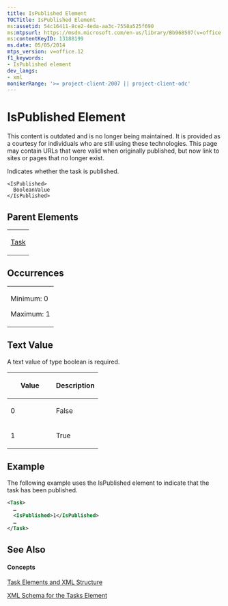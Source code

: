 ```yaml
---
title: IsPublished Element
TOCTitle: IsPublished Element
ms:assetid: 54c16411-8ce2-4eda-aa3c-7558a525f690
ms:mtpsurl: https://msdn.microsoft.com/en-us/library/Bb968507(v=office.12)
ms:contentKeyID: 13188199
ms.date: 05/05/2014
mtps_version: v=office.12
f1_keywords:
- IsPublished element
dev_langs:
- xml
monikerRange: '>= project-client-2007 || project-client-odc'
---
```


# IsPublished Element

This content is outdated and is no longer being maintained. It is provided as a courtesy for individuals who are still using these technologies. This page may contain URLs that were valid when originally published, but now link to sites or pages that no longer exist.

Indicates whether the task is published.

    <IsPublished>
      BooleanValue
    </IsPublished>

## Parent Elements

<table>
<colgroup>
<col style="width: 100%" />
</colgroup>
<tbody>
<tr class="odd">
<td><p><a href="bb968487(v=office.12).md">Task</a></p></td>
</tr>
</tbody>
</table>

## Occurrences

<table>
<colgroup>
<col style="width: 100%" />
</colgroup>
<tbody>
<tr class="odd">
<td><p>Minimum: 0</p>
<p>Maximum: 1</p></td>
</tr>
</tbody>
</table>

## Text Value

A text value of type boolean is required.

<table>
<colgroup>
<col style="width: 50%" />
<col style="width: 50%" />
</colgroup>
<thead>
<tr class="header">
<th><p>Value</p></th>
<th><p>Description</p></th>
</tr>
</thead>
<tbody>
<tr class="odd">
<td><p>0</p></td>
<td><p>False</p></td>
</tr>
<tr class="even">
<td><p>1</p></td>
<td><p>True</p></td>
</tr>
</tbody>
</table>

## Example

The following example uses the IsPublished element to indicate that the task has been published.

``` xml
<Task>
  …
  <IsPublished>1</IsPublished>
  …
</Task>
```

## See Also

#### Concepts

[Task Elements and XML Structure](bb968475\(v=office.12\).md)

[XML Schema for the Tasks Element](bb968415\(v=office.12\).md)

